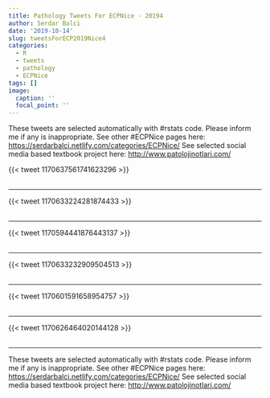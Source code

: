 ```yaml
---
title: Pathology Tweets For ECPNice - 20194
author: Serdar Balci
date: '2019-10-14'
slug: tweetsForECP2019Nice4
categories:
  - R
  - tweets
  - pathology
  - ECPNice
tags: []
image:
  caption: ''
  focal_point: ''
---
```



These tweets are selected automatically with #rstats code. Please inform me if any is inappropriate.
See other #ECPNice pages here: https://serdarbalci.netlify.com/categories/ECPNice/ 
See selected social media based textbook project here: http://www.patolojinotlari.com/

{{< tweet 1170637561741623296 >}}
<br>
<br>
<hr>
{{< tweet 1170633224281874433 >}}
<br>
<br>
<hr>
{{< tweet 1170594441876443137 >}}
<br>
<br>
<hr>
{{< tweet 1170633232909504513 >}}
<br>
<br>
<hr>
{{< tweet 1170601591658954757 >}}
<br>
<br>
<hr>
{{< tweet 1170626464020144128 >}}
<br>
<br>
<hr>


These tweets are selected automatically with #rstats code. Please inform me if any is inappropriate.
See other #ECPNice pages here: https://serdarbalci.netlify.com/categories/ECPNice/ 
See selected social media based textbook project here: http://www.patolojinotlari.com/
